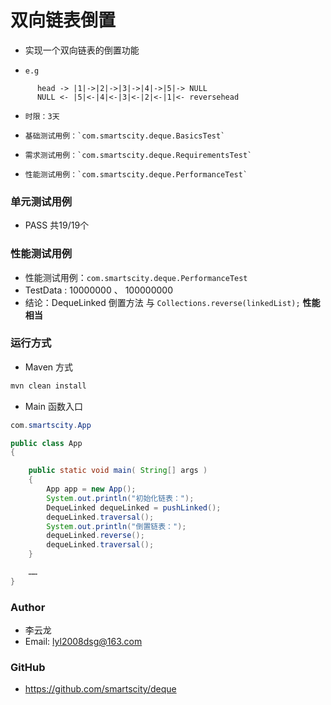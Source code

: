 # 双向链表倒置
* 实现一个双向链表的倒置功能
 *     e.g
  ```
        head -> |1|->|2|->|3|->|4|->|5|-> NULL
        NULL <- |5|<-|4|<-|3|<-|2|<-|1|<- reversehead
  ```
 *     时限：3天
 *     基础测试用例：`com.smartscity.deque.BasicsTest`
 *     需求测试用例：`com.smartscity.deque.RequirementsTest`
 *     性能测试用例：`com.smartscity.deque.PerformanceTest`

### 单元测试用例
* PASS 共19/19个

### 性能测试用例
* 性能测试用例：`com.smartscity.deque.PerformanceTest`
* TestData : 10000000 、 100000000
* 结论：DequeLinked 倒置方法 与 `Collections.reverse(linkedList);` **性能相当**
### 运行方式
* Maven 方式
```java
mvn clean install
```

* Main 函数入口
```java
com.smartscity.App

public class App
{

    public static void main( String[] args )
    {
        App app = new App();
        System.out.println("初始化链表：");
        DequeLinked dequeLinked = pushLinked();
        dequeLinked.traversal();
        System.out.println("倒置链表：");
        dequeLinked.reverse();
        dequeLinked.traversal();
    }

    ……
}
```


### Author
* 李云龙
* Email: lyl2008dsg@163.com

### GitHub
* https://github.com/smartscity/deque